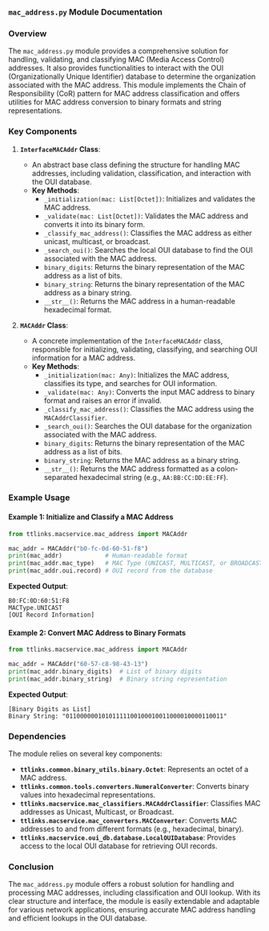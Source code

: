 ### `mac_address.py` Module Documentation

### Overview

The `mac_address.py` module provides a comprehensive solution for handling, validating, and classifying MAC (Media Access Control) addresses. It also provides functionalities to interact with the OUI (Organizationally Unique Identifier) database to determine the organization associated with the MAC address. This module implements the Chain of Responsibility (CoR) pattern for MAC address classification and offers utilities for MAC address conversion to binary formats and string representations.

### Key Components

1. **`InterfaceMACAddr` Class**:
   - An abstract base class defining the structure for handling MAC addresses, including validation, classification, and interaction with the OUI database.
   - **Key Methods**:
     - `_initialization(mac: List[Octet])`: Initializes and validates the MAC address.
     - `_validate(mac: List[Octet])`: Validates the MAC address and converts it into its binary form.
     - `_classify_mac_address()`: Classifies the MAC address as either unicast, multicast, or broadcast.
     - `_search_oui()`: Searches the local OUI database to find the OUI associated with the MAC address.
     - `binary_digits`: Returns the binary representation of the MAC address as a list of bits.
     - `binary_string`: Returns the binary representation of the MAC address as a binary string.
     - `__str__()`: Returns the MAC address in a human-readable hexadecimal format.

2. **`MACAddr` Class**:
   - A concrete implementation of the `InterfaceMACAddr` class, responsible for initializing, validating, classifying, and searching OUI information for a MAC address.
   - **Key Methods**:
     - `_initialization(mac: Any)`: Initializes the MAC address, classifies its type, and searches for OUI information.
     - `_validate(mac: Any)`: Converts the input MAC address to binary format and raises an error if invalid.
     - `_classify_mac_address()`: Classifies the MAC address using the `MACAddrClassifier`.
     - `_search_oui()`: Searches the OUI database for the organization associated with the MAC address.
     - `binary_digits`: Returns the binary representation of the MAC address as a list of bits.
     - `binary_string`: Returns the MAC address as a binary string.
     - `__str__()`: Returns the MAC address formatted as a colon-separated hexadecimal string (e.g., `AA:BB:CC:DD:EE:FF`).

### Example Usage

#### Example 1: Initialize and Classify a MAC Address
```python
from ttlinks.macservice.mac_address import MACAddr

mac_addr = MACAddr("b0-fc-0d-60-51-f8")
print(mac_addr)            # Human-readable format
print(mac_addr.mac_type)   # MAC Type (UNICAST, MULTICAST, or BROADCAST)
print(mac_addr.oui.record) # OUI record from the database
```

**Expected Output**:
```
B0:FC:0D:60:51:F8
MACType.UNICAST
[OUI Record Information]
```

#### Example 2: Convert MAC Address to Binary Formats
```python
from ttlinks.macservice.mac_address import MACAddr

mac_addr = MACAddr("60-57-c8-98-43-13")
print(mac_addr.binary_digits)  # List of binary digits
print(mac_addr.binary_string)  # Binary string representation
```

**Expected Output**:
```
[Binary Digits as List]
Binary String: "01100000010101111100100010011000010000110011"
```

### Dependencies

The module relies on several key components:
- **`ttlinks.common.binary_utils.binary.Octet`**: Represents an octet of a MAC address.
- **`ttlinks.common.tools.converters.NumeralConverter`**: Converts binary values into hexadecimal representations.
- **`ttlinks.macservice.mac_classifiers.MACAddrClassifier`**: Classifies MAC addresses as Unicast, Multicast, or Broadcast.
- **`ttlinks.macservice.mac_converters.MACConverter`**: Converts MAC addresses to and from different formats (e.g., hexadecimal, binary).
- **`ttlinks.macservice.oui_db.database.LocalOUIDatabase`**: Provides access to the local OUI database for retrieving OUI records.

### Conclusion

The `mac_address.py` module offers a robust solution for handling and processing MAC addresses, including classification and OUI lookup. With its clear structure and interface, the module is easily extendable and adaptable for various network applications, ensuring accurate MAC address handling and efficient lookups in the OUI database.
